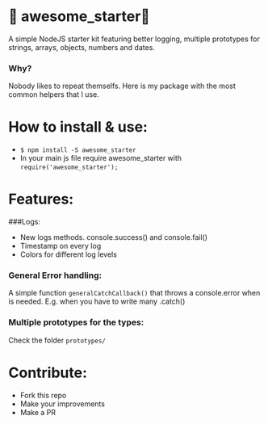 # 🎩 awesome_starter🎢
A simple NodeJS starter kit featuring better logging, multiple prototypes for strings, arrays, objects, numbers and dates.

### Why?
Nobody likes to repeat themselfs. Here is my package with the most common helpers that I use.

# How to install & use:

- `$ npm install -S awesome_starter`
- In your main js file require awesome_starter with `require('awesome_starter');`

# Features:

###Logs:
 - New logs methods. console.success() and console.fail()
 - Timestamp on every log
 - Colors for different log levels

### General Error handling:
A simple function `generalCatchCallback()` that throws a console.error when is needed. E.g. when you have to write many .catch()

### Multiple prototypes for the types:
Check the folder `prototypes/`


# Contribute:
- Fork this repo
- Make your improvements
- Make a PR
